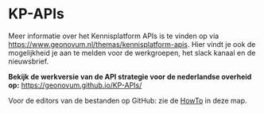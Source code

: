 # KP-APIs
Meer informatie over het Kennisplatform APIs is te vinden op via https://www.geonovum.nl/themas/kennisplatform-apis.
Hier vindt je ook de mogelijkheid je aan te melden voor de werkgroepen, het slack kanaal en de nieuwsbrief.

**Bekijk de werkversie van de API strategie voor de nederlandse overheid op:** https://geonovum.github.io/KP-APIs/

Voor de editors van de bestanden op GitHub: zie de [HowTo](https://geonovum.github.io/KP-APIs/HowTo.md) in deze map.